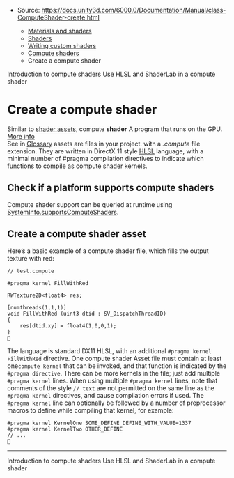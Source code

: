 * Source: https://docs.unity3d.com/6000.0/Documentation/Manual/class-ComputeShader-create.html

  * [Materials and shaders](https://docs.unity3d.com/6000.0/Documentation/Manual/materials-and-shaders.html)
  * [Shaders](https://docs.unity3d.com/6000.0/Documentation/Manual/Shaders.html)
  * [Writing custom shaders](https://docs.unity3d.com/6000.0/Documentation/Manual/writing-custom-shaders.html)
  * [Compute shaders](https://docs.unity3d.com/6000.0/Documentation/Manual/class-ComputeShader.html)
  * Create a compute shader


[](https://docs.unity3d.com/6000.0/Documentation/Manual/class-ComputeShader-introduction.html)
Introduction to compute shaders
[](https://docs.unity3d.com/6000.0/Documentation/Manual/class-ComputeShader-hlsl-shaderlab.html)
Use HLSL and ShaderLab in a compute shader
# Create a compute shader
Similar to [shader assets](https://docs.unity3d.com/6000.0/Documentation/Manual/class-Shader.html), compute **shader** A program that runs on the GPU. [More info](https://docs.unity3d.com/6000.0/Documentation/Manual/Shaders.html)  
See in [Glossary](https://docs.unity3d.com/6000.0/Documentation/Manual/Glossary.html#Shader) assets are files in your project. with a _.compute_ file extension. They are written in DirectX 11 style [HLSL](http://msdn.microsoft.com/en-us/library/windows/desktop/bb509561.aspx) language, with a minimal number of #pragma compilation directives to indicate which functions to compile as compute shader kernels.
## Check if a platform supports compute shaders
Compute shader support can be queried at runtime using [SystemInfo.supportsComputeShaders](https://docs.unity3d.com/6000.0/Documentation/ScriptReference/SystemInfo-supportsComputeShaders.html).
## Create a compute shader asset
Here’s a basic example of a compute shader file, which fills the output texture with red:
```
// test.compute

#pragma kernel FillWithRed

RWTexture2D<float4> res;

[numthreads(1,1,1)]
void FillWithRed (uint3 dtid : SV_DispatchThreadID)
{
    res[dtid.xy] = float4(1,0,0,1);
}

```

The language is standard DX11 HLSL, with an additional `#pragma kernel FillWithRed` directive. One compute shader Asset file must contain at least one`compute kernel` that can be invoked, and that function is indicated by the `#pragma directive`. There can be more kernels in the file; just add multiple `#pragma kernel` lines.
When using multiple `#pragma kernel` lines, note that comments of the style `// text` are not permitted on the same line as the `#pragma kernel` directives, and cause compilation errors if used.
The `#pragma kernel` line can optionally be followed by a number of preprocessor macros to define while compiling that kernel, for example:
```
#pragma kernel KernelOne SOME_DEFINE DEFINE_WITH_VALUE=1337
#pragma kernel KernelTwo OTHER_DEFINE
// ...

```

* * *
[](https://docs.unity3d.com/6000.0/Documentation/Manual/class-ComputeShader-introduction.html)
Introduction to compute shaders
[](https://docs.unity3d.com/6000.0/Documentation/Manual/class-ComputeShader-hlsl-shaderlab.html)
Use HLSL and ShaderLab in a compute shader
